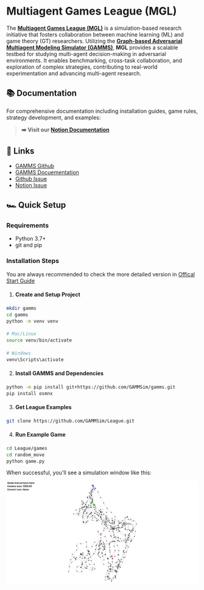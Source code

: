 # **Multiagent Games League (MGL)**

The [**Multiagent Games League (MGL)**](mdgleague.notion.site) is a simulation-based research initiative that fosters collaboration between machine learning (ML) and game theory (GT) researchers. Utilizing the [**Graph-based Adversarial Multiagent Modeling Simulator (GAMMS)**](https://github.com/GAMMSim/gamms), **MGL** provides a scalable testbed for studying multi-agent decision-making in adversarial environments. It enables benchmarking, cross-task collaboration, and exploration of complex strategies, contributing to real-world experimentation and advancing multi-agent research.

## 📚 Documentation

For comprehensive documentation including installation guides, game rules, strategy development, and examples:

> **➡️ Visit our [Notion Documentation](mdgleague.notion.site)**

## 🔗 Links
- [GAMMS Github](https://github.com/GAMMSim/gamms)
- [GAMMS Docuementation](https://gammsim.github.io/gamms/)
- [Github Issue](https://github.com/GAMMSim/League/issues)
- [Notion Issue](https://mdgleague.notion.site/Issues-18b0355f26b980f98c45f4bdd399a054)

## 🏎️ Quick Setup
### Requirements
- Python 3.7+
- git and pip

### Installation Steps

You are always recommended to check the more detailed version in [Offical Start Guide](https://mdgleague.notion.site/Quick-Start-Guide-18b0355f26b980c7b6a2fce3c89f66d0?pvs=74)

1. #### **Create and Setup Project**
```bash
mkdir gamms
cd gamms
python -m venv venv

# Mac/Linux
source venv/bin/activate

# Windows
venv\Scripts\activate
```

2. #### **Install GAMMS and Dependencies**
```bash
python -m pip install git+https://github.com/GAMMSim/gamms.git
pip install osmnx
```

3. #### **Get League Examples**
```bash
git clone https://github.com/GAMMSim/League.git
```

4. #### **Run Example Game**
```bash
cd League/games
cd random_move
python game.py
```

When successful, you'll see a simulation window like this:

![Example](./games/lib/Example.png)

